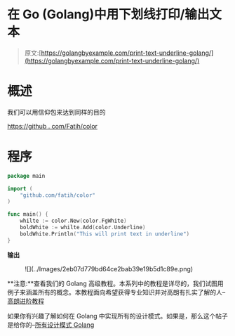 # 在 Go (Golang)中用下划线打印/输出文本

> 原文:[https://golangbyexample.com/print-text-underline-golang/](https://golangbyexample.com/print-text-underline-golang/)

# **概述**

我们可以用信仰包来达到同样的目的

[https://github . com/Fatih/color](https://github.com/fatih/color)

# **程序**

```go
package main

import (
	"github.com/fatih/color"
)

func main() {
	whilte := color.New(color.FgWhite)
	boldWhite := whilte.Add(color.Underline)
	boldWhite.Println("This will print text in underline")
}
```

**输出**

<figure class="wp-block-image size-full">![](../Images/2eb07d779bd64ce2bab39e19b5d1c89e.png)</figure>

**注意:**查看我们的 Golang 高级教程。本系列中的教程是详尽的，我们试图用例子来涵盖所有的概念。本教程面向希望获得专业知识并对高朗有扎实了解的人–[高朗进阶教程](https://golangbyexample.com/golang-comprehensive-tutorial/)

如果你有兴趣了解如何在 Golang 中实现所有的设计模式。如果是，那么这个帖子是给你的–[所有设计模式 Golang](https://golangbyexample.com/all-design-patterns-golang/)